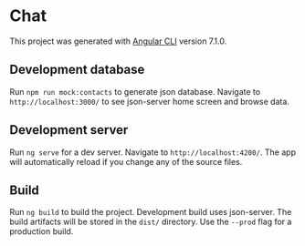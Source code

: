 # Chat

This project was generated with [Angular CLI](https://github.com/angular/angular-cli) version 7.1.0.

## Development database

Run `npm run mock:contacts` to generate json database. Navigate to `http://localhost:3000/` to see json-server home screen and browse data.

## Development server

Run `ng serve` for a dev server. Navigate to `http://localhost:4200/`. The app will automatically reload if you change any of the source files.

## Build

Run `ng build` to build the project. Development build uses json-server. The build artifacts will be stored in the `dist/` directory. Use the `--prod` flag for a production build.
